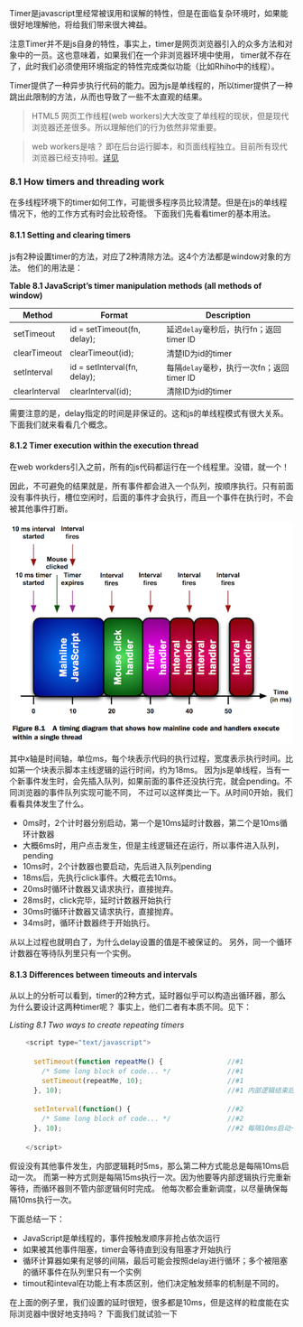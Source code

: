 Timer是javascript里经常被误用和误解的特性，但是在面临复杂环境时，如果能很好地理解他，将给我们带来很大裨益。

注意Timer并不是js自身的特性，事实上，timer是网页浏览器引入的众多方法和对象中的一员。这也意味着，如果我们在一个非浏览器环境中使用，
timer就不存在了，此时我们必须使用环境指定的特性完成类似功能（比如Rhiho中的线程）。

Timer提供了一种异步执行代码的能力。因为js是单线程的，所以timer提供了一种跳出此限制的方法，从而也导致了一些不太直观的结果。

> HTML5 网页工作线程(web workers)大大改变了单线程的现状，但是现代浏览器还差很多。所以理解他们的行为依然非常重要。

> web workers是啥？ 即在后台运行脚本，和页面线程独立。目前所有现代浏览器已经支持啦。[详见](https://developer.mozilla.org/en-US/docs/Web/API/Web_Workers_API/Using_web_workers)

### 8.1 How timers and threading work

在多线程环境下的timer如何工作，可能很多程序员比较清楚。但是在js的单线程情况下，他的工作方式有时会比较奇怪。
下面我们先看看timer的基本用法。

#### 8.1.1 Setting and clearing timers

js有2种设置timer的方法，对应了2种清除方法。这4个方法都是window对象的方法。
他们的用法是：

**Table 8.1 JavaScript’s timer manipulation methods (all methods of window)**

Method | Format | Description
------ | ------ | ------------
setTimeout | id = setTimeout(fn, delay);| 延迟`delay`毫秒后，执行fn；返回timer ID
clearTimeout | clearTimeout(id); | 清楚ID为id的timer 
setInterval | id = setInterval(fn, delay); | 每隔`delay`毫秒，执行一次fn；返回timer ID
clearInterval | clearInterval(id); | 清除ID为id的timer

需要注意的是，delay指定的时间是非保证的。这和js的单线程模式有很大关系。
下面我们就来看看几个概念。

#### 8.1.2 Timer execution within the execution thread

在web workders引入之前，所有的js代码都运行在一个线程里。没错，就一个！

因此，不可避免的结果就是，所有事件都会进入一个队列，按顺序执行。只有前面没有事件执行，槽位空闲时，后面的事件才会执行，而且一个事件在执行时，不会被其他事件打断。


![图8.1清楚地演示了这个过程](https://github.com/flybywind/SecretsOfJavaScriptNinja/blob/master/img/8.1.png)

其中*x*轴是时间轴，单位ms，每个块表示代码的执行过程，宽度表示执行时间。比如第一个块表示脚本主线逻辑的运行时间，约为18ms。
因为js是单线程，当有一个新事件发生时，会先插入队列，如果前面的事件还没执行完，就会pending。不同浏览器的事件队列实现可能不同，
不过可以这样类比一下。从时间0开始，我们看看具体发生了什么。

* 0ms时，2个计时器分别启动，第一个是10ms延时计数器，第二个是10ms循环计数器
* 大概6ms时，用户点击发生，但是主线逻辑还在运行，所以事件进入队列，pending
* 10ms时，2个计数器也要启动，先后进入队列pending
* 18ms后，先执行click事件。大概花去10ms。
* 20ms时循环计数器又请求执行，直接抛弃。
* 28ms时，click完毕，延时计数器开始执行
* 30ms时循环计数器又请求执行，直接抛弃。
* 34ms时，循环计数器终于开始执行。

从以上过程也就明白了，为什么delay设置的值是不被保证的。
另外，同一个循环计数器在等待队列里只有一个实例。

#### 8.1.3 Differences between timeouts and intervals

从以上的分析可以看到，timer的2种方式，延时器似乎可以构造出循环器，那么为什么要设计这两种timer呢？
事实上，他们二者有本质不同。见下：

*Listing 8.1 Two ways to create repeating timers*

```javascript
    <script type="text/javascript">

      setTimeout(function repeatMe() {                //#1
        /* Some long block of code... */              //#1
        setTimeout(repeatMe, 10);                     //#1
      }, 10);                                         //#1 内部逻辑结束后，重新启动一个10ms等待

      setInterval(function() {                        //#2
        /* Some long block of code... */              //#2
      }, 10);                                         //#2 每隔10ms启动一次

    </script>
```

假设没有其他事件发生，内部逻辑耗时5ms，那么第二种方式能总是每隔10ms启动一次。
而第一种方式则是每隔15ms执行一次。因为他要等内部逻辑执行完重新等待，而循环器则不管内部逻辑何时完成。
他每次都会重新调度，以尽量确保每隔10ms执行一次。

下面总结一下：

* JavaScript是单线程的，事件按触发顺序非抢占依次运行
* 如果被其他事件阻塞，timer会等待直到没有阻塞才开始执行
* 循环计算器如果有足够的间隔，最后可能会按照delay进行循环；多个被阻塞的循环事件在队列里只有一个实例
* timout和inteval在功能上有本质区别，他们决定触发频率的机制是不同的。

在上面的例子里，我们设置的延时很短，很多都是10ms，但是这样的粒度能在实际浏览器中很好地支持吗？
下面我们就试验一下


